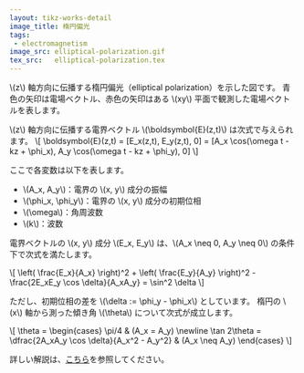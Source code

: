 ```yaml
---
layout: tikz-works-detail
image_title: 楕円偏光
tags: 
 - electromagnetism
image_src: elliptical-polarization.gif
tex_src:   elliptical-polarization.tex
---
```


\\(z\\) 軸方向に伝播する楕円偏光（elliptical polarization）を示した図です。
青色の矢印は電場ベクトル、赤色の矢印はある \\(xy\\) 平面で観測した電場ベクトルを表します。  

\\(z\\) 軸方向に伝播する電界ベクトル \\(\boldsymbol{E}(z,t)\\) は次式で与えられます。
\\[
\boldsymbol{E}(z,t) = [E_x(z,t), E_y(z,t), 0] = [A_x \cos(\omega t - kz + \phi_x), A_y \cos(\omega t - kz + \phi_y), 0]
\\]

ここで各変数は以下を表します。
- \\(A_x, A_y\\)：電界の \\(x, y\\) 成分の振幅
- \\(\phi_x, \phi_y\\)：電界の \\(x, y\\) 成分の初期位相
- \\(\omega\\)：角周波数
- \\(k\\)：波数

電界ベクトルの \\(x, y\\) 成分 \\(E_x, E_y\\) は、\\(A_x \neq 0, A_y \neq 0\\) の条件下で次式を満たします。

\\[
\left( \frac{E_x}{A_x} \right)^2 + \left( \frac{E_y}{A_y} \right)^2 - \frac{2E_xE_y \cos \delta}{A_xA_y} = \sin^2 \delta 
\\]

ただし、初期位相の差を \\(\delta := \phi_y - \phi_x\\) としています。
楕円の \\(x\\) 軸から測った傾き角 \\(\theta\\) について次式が成立します。

\\[
\theta = 
\begin{cases}
\pi/4 & (A_x = A_y) \newline
\tan 2\theta = \dfrac{2A_xA_y \cos \delta}{A_x^2 - A_y^2} & (A_x \neq A_y)
\end{cases}
\\]

詳しい解説は、[こちら](https://zenn.dev/kossyprg/articles/daigakudenki-polarization)を参照してください。
